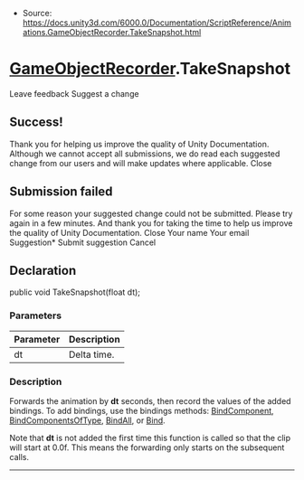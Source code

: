 * Source: https://docs.unity3d.com/6000.0/Documentation/ScriptReference/Animations.GameObjectRecorder.TakeSnapshot.html

#  [GameObjectRecorder](https://docs.unity3d.com/6000.0/Documentation/ScriptReference/Animations.GameObjectRecorder.html).TakeSnapshot
Leave feedback
Suggest a change
## Success!
Thank you for helping us improve the quality of Unity Documentation. Although we cannot accept all submissions, we do read each suggested change from our users and will make updates where applicable.
Close
## Submission failed
For some reason your suggested change could not be submitted. Please <a>try again</a> in a few minutes. And thank you for taking the time to help us improve the quality of Unity Documentation.
Close
Your name Your email Suggestion* Submit suggestion
Cancel
## Declaration
public void TakeSnapshot(float dt); 
### Parameters
Parameter | Description  
---|---  
dt | Delta time.  
### Description
Forwards the animation by **dt** seconds, then record the values of the added bindings.
To add bindings, use the bindings methods: [BindComponent](https://docs.unity3d.com/6000.0/Documentation/ScriptReference/Animations.GameObjectRecorder.BindComponent.html), [BindComponentsOfType](https://docs.unity3d.com/6000.0/Documentation/ScriptReference/Animations.GameObjectRecorder.BindComponentsOfType.html), [BindAll](https://docs.unity3d.com/6000.0/Documentation/ScriptReference/Animations.GameObjectRecorder.BindAll.html), or [Bind](https://docs.unity3d.com/6000.0/Documentation/ScriptReference/Animations.GameObjectRecorder.Bind.html).  
  
Note that **dt** is not added the first time this function is called so that the clip will start at 0.0f. This means the forwarding only starts on the subsequent calls.
* * *
